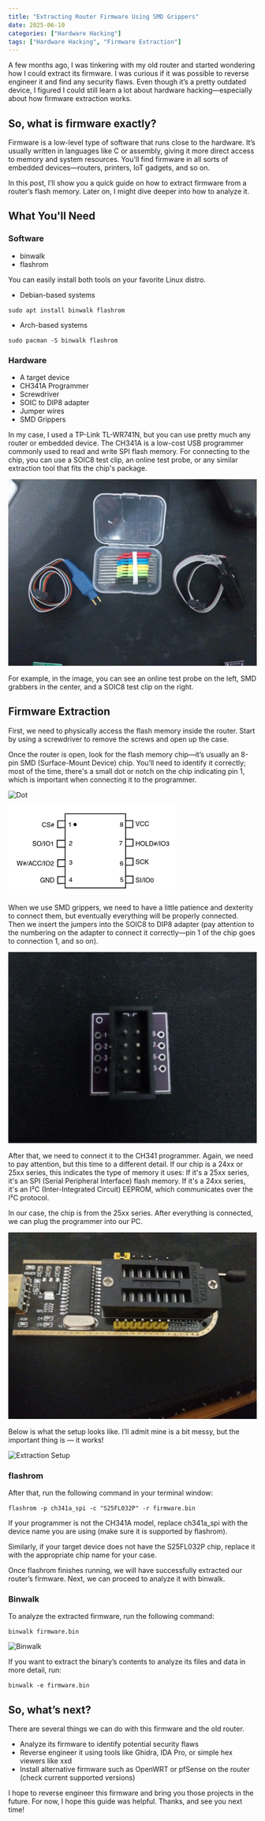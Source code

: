 ```yaml
---
title: "Extracting Router Firmware Using SMD Grippers"
date: 2025-06-10
categories: ["Hardware Hacking"]
tags: ["Hardware Hacking", "Firmware Extraction"] 
---
```


A few months ago, I was tinkering with my old router and started wondering how I could extract its firmware. I was curious if it was possible to reverse engineer it and find any security flaws. Even though it’s a pretty outdated device, I figured I could still learn a lot about hardware hacking—especially about how firmware extraction works.

## So, what is firmware exactly?

Firmware is a low-level type of software that runs close to the hardware. It’s usually written in languages like C or assembly, giving it more direct access to memory and system resources. You'll find firmware in all sorts of embedded devices—routers, printers, IoT gadgets, and so on.

In this post, I’ll show you a quick guide on how to extract firmware from a router’s flash memory. Later on, I might dive deeper into how to analyze it.

## What You'll Need

### Software
- binwalk
- flashrom

You can easily install both tools on your favorite Linux distro.

- Debian-based systems

```
sudo apt install binwalk flashrom
```

- Arch-based systems
```
sudo pacman -S binwalk flashrom
```

### Hardware

- A target device
- CH341A Programmer
- Screwdriver
- SOIC to DIP8 adapter
- Jumper wires
- SMD Grippers

In my case, I used a TP-Link TL-WR741N, but you can use pretty much any router or embedded device. The CH341A is a low-cost USB programmer commonly used to read and write SPI flash memory.
For connecting to the chip, you can use a SOIC8 test clip, an online test probe, or any similar extraction tool that fits the chip's package.

![Extraction Tools](/assets/img/firmware_extraction/extract_tools.jpg)

For example, in the image, you can see an online test probe on the left, SMD grabbers in the center, and a SOIC8 test clip on the right.

## Firmware Extraction

First, we need to physically access the flash memory inside the router. Start by using a screwdriver to remove the screws and open up the case.

Once the router is open, look for the flash memory chip—it’s usually an 8-pin SMD (Surface-Mount Device) chip. You’ll need to identify it correctly; most of the time, there's a small dot or notch on the chip indicating pin 1, which is important when connecting it to the programmer.

![Dot](/assets/img/firmware_extraction/dot.jpg)

![SOP8](/assets/img/firmware_extraction/sop8.png)

When we use SMD grippers, we need to have a little patience and dexterity to connect them, but eventually everything will be properly connected. Then we insert the jumpers into the SOIC8 to DIP8 adapter (pay attention to the numbering on the adapter to connect it correctly—pin 1 of the chip goes to connection 1, and so on).

![Front](/assets/img/firmware_extraction/front0.jpg)

After that, we need to connect it to the CH341 programmer. Again, we need to pay attention, but this time to a different detail. If our chip is a 24xx or 25xx series, this indicates the type of memory it uses:
If it's a 25xx series, it's an SPI (Serial Peripheral Interface) flash memory. If it's a 24xx series, it's an I²C (Inter-Integrated Circuit) EEPROM, which communicates over the I²C protocol.

In our case, the chip is from the 25xx series. After everything is connected, we can plug the programmer into our PC.

![CH341 Programmer](/assets/img/firmware_extraction/ch341.jpg)

Below is what the setup looks like. I’ll admit mine is a bit messy, but the important thing is — it works!

![Extraction Setup](/assets/img/firmware_extraction/extraction_setup.jpg)

### flashrom

After that, run the following command in your terminal window:

```
flashrom -p ch341a_spi -c "S25FL032P" -r firmware.bin
```

If your programmer is not the CH341A model, replace ch341a_spi with the device name you are using (make sure it is supported by flashrom).

Similarly, if your target device does not have the S25FL032P chip, replace it with the appropriate chip name for your case.

Once flashrom finishes running, we will have successfully extracted our router’s firmware. Next, we can proceed to analyze it with binwalk.

### Binwalk

To analyze the extracted firmware, run the following command:

```
binwalk firmware.bin
```

![Binwalk](/assets/img/firmware_extraction/binwalk.jpg)

If you want to extract the binary’s contents to analyze its files and data in more detail, run:

```
binwalk -e firmware.bin 
```

## So, what’s next?

There are several things we can do with this firmware and the old router.

- Analyze its firmware to identify potential security flaws
- Reverse engineer it using tools like Ghidra, IDA Pro, or simple hex viewers like xxd
- Install alternative firmware such as OpenWRT or pfSense on the router (check current supported versions)

I hope to reverse engineer this firmware and bring you those projects in the future. For now, I hope this guide was helpful. Thanks, and see you next time!

